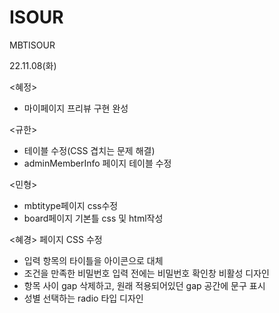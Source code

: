 # ISOUR
MBTISOUR

22.11.08(화)

<혜정>
- 마이페이지 프리뷰 구현 완성

<규한>
- 테이블 수정(CSS 겹치는 문제 해결)
- adminMemberInfo 페이지 테이블 수정

<민형>
- mbtitype페이지 css수정
- board페이지 기본틀 css 및 html작성
 
<혜경> <SignUp> 페이지 CSS 수정
- 입력 항목의 타이틀을 아이콘으로 대체
- 조건을 만족한 비밀번호 입력 전에는 비밀번호 확인창 비활성 디자인
- 항목 사이 gap 삭제하고, 원래 적용되어있던 gap 공간에 문구 표시
- 성별 선택하는 radio 타입 디자인
